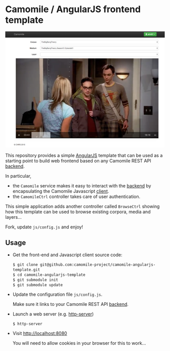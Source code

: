 # Camomile / AngularJS frontend template

![Screensho](/screenshot.png)

This repository provides a simple [AngularJS](http://angularjs.org) template that can be used as a starting point to build web frontend based on any Camomile REST API [backend](http://github.com/camomile-project/camomile-server).

In particular,

  * the `Camomile` service makes it easy to interact with the [backend](http://github.com/camomile-project/camomile-server) by encapsulating the Camomile Javascript [client](http://github.com/camomile-project/camomile-client-javascript).
  * the `CamomileCtrl` controller takes care of user authentication.

This simple application adds another controller called `BrowseCtrl` showing how this template can be used to browse existing corpora, media and layers...

Fork, update `js/config.js` and enjoy!


## Usage


* Get the front-end and Javascript client source code:

  ```
  $ git clone git@github.com:camomile-project/camomile-angularjs-template.git
  $ cd camomile-angularjs-template
  $ git submodule init
  $ git submodule update
  ```

* Update the configuration file `js/config.js`.

  Make sure it links to your Camomile REST API [backend](http://github.com/camomile-project/camomile-server).

* Launch a web server (e.g. [http-server](https://www.npmjs.com/package/http-server))

  ```
  $ http-server
  ```

* Visit [http://localhost:8080](http://localhost:8080)

  You will need to allow cookies in your browser for this to work...
